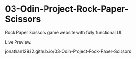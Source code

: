 # 03-Odin-Project-Rock-Paper-Scissors
Rock Paper Scissors game website with fully functional UI

Live Preview: 

jonathan12932.github.io/03-Odin-Project-Rock-Paper-Scissors
